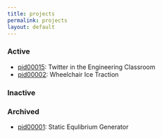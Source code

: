 ```yaml
---
title: projects
permalink: projects
layout: default
---
```


### Active
* [pid00015](/tag/pid00015.html): Twitter in the Engineering Classroom
* [pid00002](/tag/pid00002.html): Wheelchair Ice Traction

### Inactive



### Archived
* [pid00001](/tag/pid00001.html): Static Equlibrium Generator

